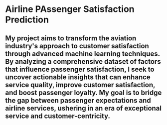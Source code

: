 # Airline PAssenger Satisfaction Prediction

## My project aims to transform the aviation industry's approach to customer satisfaction through advanced machine learning techniques. By analyzing a comprehensive dataset of factors that influence passenger satisfaction, I seek to uncover actionable insights that can enhance service quality, improve customer satisfaction, and boost passenger loyalty. My goal is to bridge the gap between passenger expectations and airline services, ushering in an era of exceptional service and customer-centricity.
